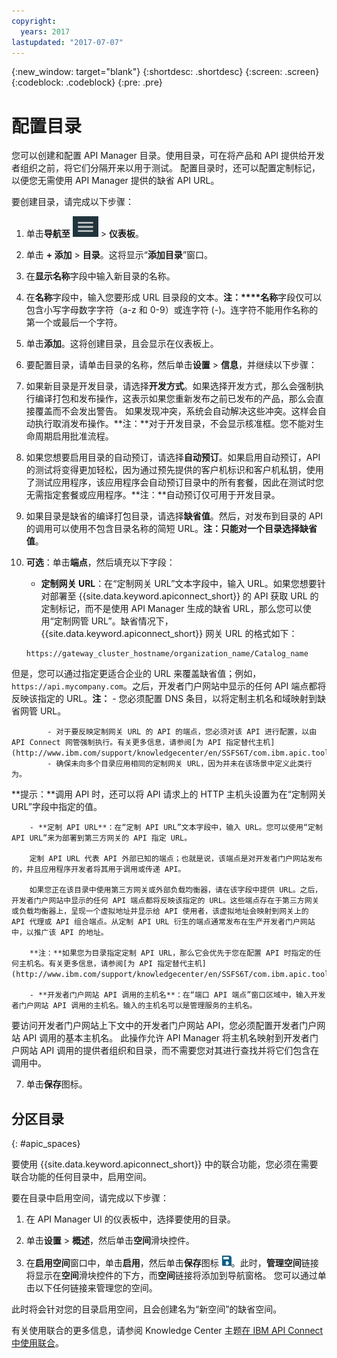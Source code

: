 ```yaml
---
copyright:
  years: 2017
lastupdated: "2017-07-07"
---
```


{:new_window: target="blank"}
{:shortdesc: .shortdesc}
{:screen: .screen}
{:codeblock: .codeblock}
{:pre: .pre}

# 配置目录

您可以创建和配置 API Manager 目录。使用目录，可在将产品和 API 提供给开发者组织之前，将它们分隔开来以用于测试。
配置目录时，还可以配置定制标记，以便您无需使用 API Manager 提供的缺省 API URL。

要创建目录，请完成以下步骤：

1. 单击**导航至** <img alt="“导航至”图标" src="images/navigate_to_icon.png"> > **仪表板**。

2. 单击 **+ 添加** > **目录**。这将显示“**添加目录**”窗口。

3.  在**显示名称**字段中输入新目录的名称。

4. 在**名称**字段中，输入您要形成 URL 目录段的文本。**注：****名称**字段仅可以包含小写字母数字字符（a-z 和 0-9）或连字符 (-)。连字符不能用作名称的第一个或最后一个字符。


5. 单击**添加**。这将创建目录，且会显示在仪表板上。

6. 要配置目录，请单击目录的名称，然后单击**设置** > **信息**，并继续以下步骤：
  1. 如果新目录是开发目录，请选择**开发方式**。如果选择开发方式，那么会强制执行编译打包和发布操作，这表示如果您重新发布之前已发布的产品，那么会直接覆盖而不会发出警告。
如果发现冲突，系统会自动解决这些冲突。这样会自动执行取消发布操作。**注：**对于开发目录，不会显示核准框。您不能对生命周期启用批准流程。
  2. 如果您想要启用目录的自动预订，请选择**自动预订**。如果启用自动预订，API 的测试将变得更加轻松，因为通过预先提供的客户机标识和客户机私钥，使用了测试应用程序，该应用程序会自动预订目录中的所有套餐，因此在测试时您无需指定套餐或应用程序。**注：**自动预订仅可用于开发目录。
  3. 如果目录是缺省的编译打包目录，请选择**缺省值**。然后，对发布到目录的 API 的调用可以使用不包含目录名称的简短 URL。**注：**只能对一个目录选择**缺省值**。
  4. **可选**：单击**端点**，然后填充以下字段：
        - **定制网关 URL**：在“定制网关 URL”文本字段中，输入 URL。如果您想要针对部署至 {{site.data.keyword.apiconnect_short}} 的 API 获取 URL 的定制标记，而不是使用 API Manager 生成的缺省 URL，那么您可以使用“定制网管 URL”。缺省情况下，{{site.data.keyword.apiconnect_short}} 网关 URL 的格式如下：
        ```
        https://gateway_cluster_hostname/organization_name/Catalog_name
        ```
但是，您可以通过指定更适合企业的 URL 来覆盖缺省值；例如，`https://api.mycompany.com`。之后，开发者门户网站中显示的任何 API 端点都将反映该指定的 URL。**注：**
		    - 您必须配置 DNS 条目，以将定制主机名和域映射到缺省网管 URL。

		    - 对于要反映定制网关 URL 的 API 的端点，您必须对该 API 进行配置，以由 API Connect 网管强制执行。有关更多信息，请参阅[为 API 指定替代主机](http://www.ibm.com/support/knowledgecenter/en/SSFS6T/com.ibm.apic.toolkit.doc/task_apionprem_creating_apis.html#task_tq2_11r_xt__enforce_step)。
		    - 确保未向多个目录应用相同的定制网关 URL，因为并未在该场景中定义此类行为。
**提示：**调用 API 时，还可以将 API 请求上的 HTTP 主机头设置为在“定制网关 URL”字段中指定的值。

	    - **定制 API URL**：在“定制 API URL”文本字段中，输入 URL。您可以使用“定制 API URL”来为部署到第三方网关的 API 指定 URL。

	    定制 API URL 代表 API 外部已知的端点；也就是说，该端点是对开发者门户网站发布的，并且应用程序开发者将其用于调用或传递 API。

	    如果您正在该目录中使用第三方网关或外部负载均衡器，请在该字段中提供 URL。之后，开发者门户网站中显示的任何 API 端点都将反映该指定的 URL。这些端点存在于第三方网关或负载均衡器上，呈现一个虚拟地址并显示给 API 使用者，该虚拟地址会映射到网关上的 API 代理或 API 组合端点。从定制 API URL 衍生的端点通常发布在生产开发者门户网站中，以推广该 API 的地址。

	    **注：**如果您为目录指定定制 API URL，那么它会优先于您在配置 API 时指定的任何主机名。有关更多信息，请参阅[为 API 指定替代主机](http://www.ibm.com/support/knowledgecenter/en/SSFS6T/com.ibm.apic.toolkit.doc/task_apionprem_creating_apis.html#task_tq2_11r_xt__enforce_step)。

	    - **开发者门户网站 API 调用的主机名**：在“端口 API 端点”窗口区域中，输入开发者门户网站 API 调用的主机名。输入的主机名可以是管理服务的主机名。
要访问开发者门户网站上下文中的开发者门户网站 API，您必须配置开发者门户网站 API 调用的基本主机名。
此操作允许 API Manager 将主机名映射到开发者门户网站 API 调用的提供者组织和目录，而不需要您对其进行查找并将它们包含在调用中。


7. 单击**保存**图标。

## 分区目录
{: #apic_spaces}

要使用 {{site.data.keyword.apiconnect_short}} 中的联合功能，您必须在需要联合功能的任何目录中，启用空间。


要在目录中启用空间，请完成以下步骤：
1. 在 API Manager UI 的仪表板中，选择要使用的目录。

2. 单击**设置** > **概述**，然后单击**空间**滑块控件。

3. 在**启用空间**窗口中，单击**启用**，然后单击**保存**图标 <img src="images/icon_save.png" alt="保存图标"/>。此时，**管理空间**链接将显示在**空间**滑块控件的下方，而**空间**链接将添加到导航窗格。
您可以通过单击以下任何链接来管理您的空间。

此时将会针对您的目录启用空间，且会创建名为“新空间”的缺省空间。


有关使用联合的更多信息，请参阅 Knowledge Center 主题[在 IBM API Connect 中使用联合](http://www.ibm.com/support/knowledgecenter/SSFS6T/com.ibm.apic.apionprem.doc/capic_syndication_using.html)。
